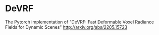# DeVRF
The Pytorch implementation of "DeVRF: Fast Deformable Voxel Radiance Fields for Dynamic Scenes"
http://arxiv.org/abs/2205.15723
